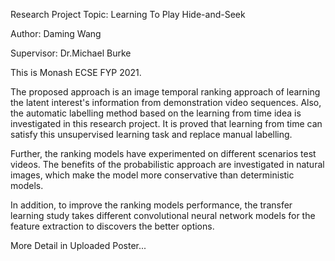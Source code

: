 Research Project Topic: Learning To Play Hide-and-Seek

Author: Daming Wang

Supervisor: Dr.Michael Burke

This is Monash ECSE FYP 2021.

The proposed approach is an image temporal ranking approach of learning the latent interest's information from demonstration video sequences. Also, the automatic labelling method based on the learning from time idea is investigated in this research project. It is proved that learning from time can satisfy this unsupervised learning task and replace manual labelling. 

Further, the ranking models have experimented on different scenarios test videos. The benefits of the probabilistic approach are investigated in natural images, which make the model more conservative than deterministic models. 

In addition, to improve the ranking models performance, the transfer learning study takes different convolutional neural network models for the feature extraction to discovers the better options. 

More Detail in Uploaded Poster...
